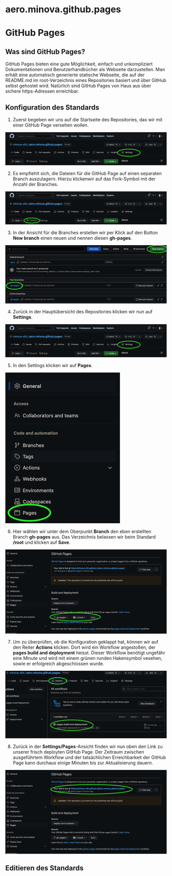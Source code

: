 # aero.minova.github.pages

# GitHub Pages

## Was sind GitHub Pages?

GitHub Pages bieten eine gute Möglichkeit, einfach und unkompliziert Dokumentationen und Benutzerhandbücher als Webseite darzustellen. Man erhält eine automatisch generierte statische Webseite, die auf der README.md im root-Verzeichnis eines Repositories basiert und über GitHub selbst gehostet wird. Natürlich sind GitHub Pages von Haus aus über sichere https-Adressen erreichbar.

## Konfiguration des Standards

1. Zuerst begeben wir uns auf die Startseite des Repositories, das wir mit einer GitHub Page versehen wollen.

![](doc/img/1-repopage.png)

2. Es empfiehlt sich, die Dateien für die GitHub Page auf einen separaten Branch auszulagern. Hierzu klickenwir auf das Fork-Symbol mit der Anzahl der Branches.

![](./doc/img/2-repopage-branches.png)

3. In der Ansicht für die Branches erstellen wir per Klick auf den Button **New branch** einen neuen und nennen diesen **gh-pages**.

![](/doc/img/3-create-branch.png)

4. Zurück in der Hauptübersicht des Repositories klicken wir nun auf **Settings**.

![](doc/img/4-repopage-settings.png)

5. In den Settings klicken wir auf **Pages**.

![](doc/img/5-settings.png)

6. Hier wählen wir unter dem Oberpunkt **Branch** den eben erstellten Branch **gh-pages** aus. Das Verzeichnis belassen wir beim Standard **/root** und klicken auf **Save**.

![](doc/img/6-set-branch.png)

7. Um zu überprüfen, ob die Konfiguration geklappt hat, können wir auf den Reiter **Actions** klicken. Dort wird ein Workflow angestoßen, der **pages build and deployment** heisst. Dieser Workflow benötigt ungefähr eine Minute und wird mit einem grünen runden Hakensymbol vesehen, sowie er erfolgreich abgeschlossen wurde.

![](doc/img/7-gh-actions.png)

8. Zurück in der **Settings/Pages**-Ansicht finden wir nun oben den Link zu unserer frisch deployten GitHub Page. Der Zeitraum zwischen ausgeführtem Workflow und der tatsächlichen Erreichbarkeit der GitHub Page kann durchaus einige Minuten bis zur Aktualisierung dauern.

![](doc/img/8-get-url.png)

## Editieren des Standards
